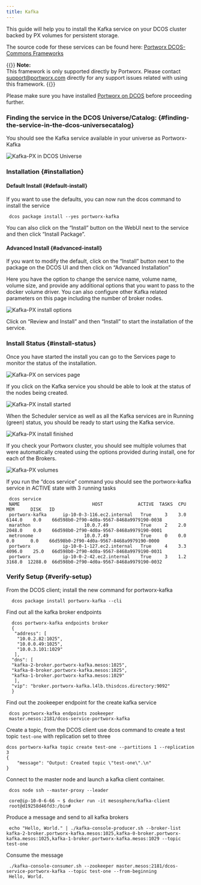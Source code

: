 ```yaml
---
title: Kafka
---
```


This guide will help you to install the Kafka service on your DCOS cluster backed by PX volumes for persistent storage.

The source code for these services can be found here: [Portworx DCOS-Commons Frameworks](https://github.com/portworx/dcos-commons)

{{<info>}}
**Note:**  
This framework is only supported directly by Portworx. Please contact support@portworx.com directly for any support issues related with using this framework.
{{</info>}}

Please make sure you have installed [Portworx on DCOS](https://docs.portworx.com/scheduler/mesosphere-dcos/install.html) before proceeding further.

### Finding the service in the DCOS Universe/Catalog: {#finding-the-service-in-the-dcos-universecatalog}

You should see the Kafka service available in your universe as Portworx-Kafka

![Kafka-PX in DCOS Universe](https://docs.portworx.com/images/dcos-kafka-px-universe.png)

### Installation {#installation}

#### Default Install {#default-install}

If you want to use the defaults, you can now run the dcos command to install the service

```text
 dcos package install --yes portworx-kafka
```

You can also click on the “Install” button on the WebUI next to the service and then click “Install Package”.

#### Advanced Install {#advanced-install}

If you want to modify the default, click on the “Install” button next to the package on the DCOS UI and then click on “Advanced Installation”

Here you have the option to change the service name, volume name, volume size, and provide any additional options that you want to pass to the docker volume driver. You can also configure other Kafka related parameters on this page including the number of broker nodes.

![Kafka-PX install options](https://docs.portworx.com/images/dcos-kafka-px-install-options.png)

Click on “Review and Install” and then “Install” to start the installation of the service.

### Install Status {#install-status}

Once you have started the install you can go to the Services page to monitor the status of the installation.

![Kafka-PX on services page](https://docs.portworx.com/images/dcos-kafka-px-service.png)

If you click on the Kafka service you should be able to look at the status of the nodes being created.

![Kafka-PX install started](https://docs.portworx.com/images/dcos-kafka-px-started-install.png)

When the Scheduler service as well as all the Kafka services are in Running \(green\) status, you should be ready to start using the Kafka service.

![Kafka-PX install finished](https://docs.portworx.com/images/dcos-kafka-px-finished-install.png)

If you check your Portworx cluster, you should see multiple volumes that were automatically created using the options provided during install, one for each of the Brokers.

![Kafka-PX volumes](https://docs.portworx.com/images/dcos-kafka-px-volume-list.png)

If you run the “dcos service” command you should see the portworx-kafka service in ACTIVE state with 3 running tasks

```text
 dcos service
 NAME                           HOST             ACTIVE  TASKS  CPU   MEM      DISK   ID                                         
 portworx-kafka      ip-10-0-3-116.ec2.internal   True     3    3.0  6144.0    0.0    66d598b0-2f90-4d0a-9567-8468a9979190-0038  
 marathon                    10.0.7.49            True     2    2.0  2048.0    0.0    66d598b0-2f90-4d0a-9567-8468a9979190-0001  
 metronome                   10.0.7.49            True     0    0.0   0.0      0.0    66d598b0-2f90-4d0a-9567-8468a9979190-0000  
 portworx            ip-10-0-1-127.ec2.internal   True     4    3.3  4096.0    25.0   66d598b0-2f90-4d0a-9567-8468a9979190-0031  
 portworx            ip-10-0-2-42.ec2.internal    True     3    1.2  3168.0  12288.0  66d598b0-2f90-4d0a-9567-8468a9979190-0032
```

### Verify Setup {#verify-setup}

From the DCOS client; install the new command for portworx-kafka

```text
  dcos package install portworx-kafka --cli
```

Find out all the kafka broker endpoints

```text
  dcos portworx-kafka endpoints broker
  {
   "address": [
    "10.0.2.82:1025",
    "10.0.0.49:1025",
    "10.0.3.101:1029"
   ],
  "dns": [
  "kafka-2-broker.portworx-kafka.mesos:1025",
  "kafka-0-broker.portworx-kafka.mesos:1025",
  "kafka-1-broker.portworx-kafka.mesos:1029"
   ],
  "vip": "broker.portworx-kafka.l4lb.thisdcos.directory:9092"
  }
```

Find out the zookeeper endpoint for the create kafka service

```text
 dcos portworx-kafka endpoints zookeeper
 master.mesos:2181/dcos-service-portworx-kafka
```

Create a topic, from the DCOS client use dcos command to create a test topic `test-one` with replication set to three

```text
dcos portworx-kafka topic create test-one --partitions 1 --replication 3
{
    "message": "Output: Created topic \"test-one\".\n"
}
```

Connect to the master node and launch a kafka client container.

```text
 dcos node ssh --master-proxy --leader

 core@ip-10-0-6-66 ~ $ docker run -it mesosphere/kafka-client
 root@d19258d46fd3:/bin#
```

Produce a message and send to all kafka brokers

```text
 echo "Hello, World." | ./kafka-console-producer.sh --broker-list kafka-2-broker.portworx-kafka.mesos:1025,kafka-0-broker.portworx-kafka.mesos:1025,kafka-1-broker.portworx-kafka.mesos:1029 --topic test-one
```

Consume the message

```text
 ./kafka-console-consumer.sh --zookeeper master.mesos:2181/dcos-service-portworx-kafka --topic test-one --from-beginning
 Hello, World.
```
